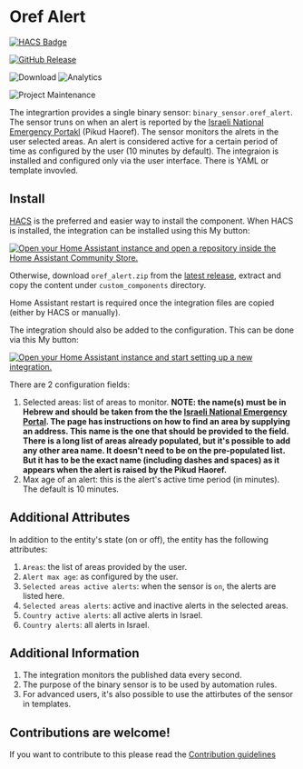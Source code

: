# Oref Alert

[![HACS Badge](https://img.shields.io/badge/HACS-Default-31A9F4.svg?style=for-the-badge)](https://github.com/hacs/integration)

[![GitHub Release](https://img.shields.io/github/release/amitfin/oref_alert.svg?style=for-the-badge&color=blue)](https://github.com/amitfin/oref_alert/releases)

![Download](https://img.shields.io/github/downloads/amitfin/oref_alert/total.svg?style=for-the-badge&color=blue) ![Analytics](https://img.shields.io/badge/dynamic/json?style=for-the-badge&color=blue&label=Analytics&suffix=%20Installs&cacheSeconds=15600&url=https://analytics.home-assistant.io/custom_integrations.json&query=$.oref_alert.total)

![Project Maintenance](https://img.shields.io/badge/maintainer-Amit%20Finkelstein-blue.svg?style=for-the-badge)

The integrartion provides a single binary sensor: `binary_sensor.oref_alert`. The sensor truns on when an alert is reported by the [Israeli National Emergency Portakl](https://www.oref.org.il//12481-he/Pakar.aspx) (Pikud Haoref). The sensor monitors the alrets in the user selected areas. An alert is considered active for a certain period of time as configured by the user (10 minutes by default).
The integraion is installed and configured only via the user interface. There is YAML or template invovled.

## Install
[HACS](https://hacs.xyz/) is the preferred and easier way to install the component. When HACS is installed, the integration can be installed using this My button:

[![Open your Home Assistant instance and open a repository inside the Home Assistant Community Store.](https://my.home-assistant.io/badges/hacs_repository.svg)](https://my.home-assistant.io/redirect/hacs_repository/?owner=amitfin&repository=oref_alert&category=integration)

Otherwise, download `oref_alert.zip` from the [latest release](https://github.com/amitfin/oref_alert/releases), extract and copy the content under `custom_components` directory.

Home Assistant restart is required once the integration files are copied (either by HACS or manually).

The integration should also be added to the configuration. This can be done via this My button:

[![Open your Home Assistant instance and start setting up a new integration.](https://my.home-assistant.io/badges/config_flow_start.svg)](https://my.home-assistant.io/redirect/config_flow_start/?domain=oref_alert)

There are 2 configuration fields:
1. Selected areas: list of areas to monitor. **NOTE: the name(s) must be in Hebrew and should be taken from the the [Israeli National Emergency Portal](https://www.oref.org.il//12481-he/Pakar.aspx). The page has instructions on how to find an area by supplying an address. This name is the one that should be provided to the field. There is a long list of areas already populated, but it's possible to add any other area name. It doesn't need to be on the pre-populated list. But it has to be the exact name (including dashes and spaces) as it appears when the alert is raised by the Pikud Haoref.**
4. Max age of an alert: this is the alert's active time period (in minutes). The default is 10 minutes.

## Additional Attributes

In addition to the entity's state (on or off), the entity has the following attributes:
1. `Areas`: the list of areas provided by the user.
2. `Alert max age`: as configured by the user.
3. `Selected areas active alerts`: when the sensor is `on`, the alerts are listed here. 
4. `Selected areas alerts`: active and inactive alerts in the selected areas.
5. `Country active alerts`: all active alerts in Israel.
6. `Country alerts`: all alerts in Israel.

## Additional Information

1. The integration monitors the published data every second.
2. The purpose of the binary sensor is to be used by automation rules.
3. For advanced users, it's also possible to use the attirbutes of the sensor in templates.

## Contributions are welcome!

If you want to contribute to this please read the [Contribution guidelines](CONTRIBUTING.md)

